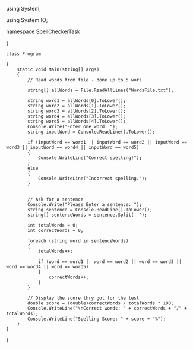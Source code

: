 









using System;



using System.IO;


namespace SpellCheckerTask

{

    class Program
    
    {
        static void Main(string[] args)
        {
            // Read words from file - done up to 5 wors
            
            string[] allWords = File.ReadAllLines("WordsFile.txt");

            string word1 = allWords[0].ToLower();
            string word2 = allWords[1].ToLower();
            string word3 = allWords[2].ToLower();
            string word4 = allWords[3].ToLower();
            string word5 = allWords[4].ToLower();
            Console.Write("Enter one word: ");
            string inputWord = Console.ReadLine().ToLower();

            if (inputWord == word1 || inputWord == word2 || inputWord == word3 || inputWord == word4 || inputWord == word5)
            {
                Console.WriteLine("Correct spelling!");
            }
            else
            {
                Console.WriteLine("Incorrect spelling.");
            }
            

            // Ask for a sentence
            Console.Write("Please Enter a sentence: ");
            string sentence = Console.ReadLine().ToLower();
            string[] sentenceWords = sentence.Split(' ');

            int totalWords = 0;
            int correctWords = 0;

            foreach (string word in sentenceWords)
            {
                totalWords++;

                if (word == word1 || word == word2 || word == word3 || word == word4 || word == word5)
                {
                    correctWords++;
                }
            }

            // Display the score thry got for the test
            double score = (double)correctWords / totalWords * 100;
            Console.WriteLine("\nCorrect words: " + correctWords + "/" + totalWords);
            Console.WriteLine("Spelling Score: " + score + "%");
        }
    }
}

